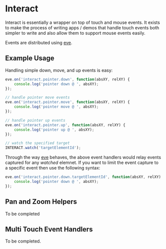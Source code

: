 # Interact

Interact is essentially a wrapper on top of touch and mouse events.  It exists to make the process of writing apps / demos that handle touch events both simpler to write and also allow them to support mouse events easily.

Events are distributed using [eve](https://github.com/DmitryBaranovskiy/eve).

## Example Usage

Handling simple down, move, and up events is easy:

```js
eve.on('interact.pointer.down', function(absXY, relXY) {
	console.log('pointer down @ ', absXY);
});

// handle pointer move events
eve.on('interact.pointer.move', function(absXY, relXY) {
	console.log('pointer move @ ', absXY);
});

// handle pointer up events
eve.on('interact.pointer.up', function(absXY, relXY) {
	console.log('pointer up @ ', absXY);
});

// watch the specified target
INTERACT.watch('targetElementId');
```

Through the way [eve](https://github.com/DmitryBaranovskiy/eve) behaves, the above event handlers would relay events captured for any _watched_ elemnet.  If you want to limit the event capture to a specific event then use the following syntax:

```js
eve.on('interact.pointer.down.targetElementId', function(absXY, relXY) {
	console.log('pointer down @ ', absXY);
});
```

## Pan and Zoom Helpers

To be completed

## Multi Touch Event Handlers

To be completed.